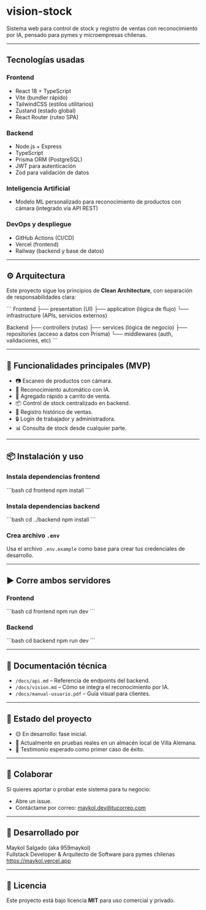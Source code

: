 # vision-stock

Sistema web para control de stock y registro de ventas con reconocimiento por IA, pensado para pymes y microempresas chilenas.

---

## Tecnologías usadas

### Frontend

- React 18 + TypeScript  
- Vite (bundler rápido)  
- TailwindCSS (estilos utilitarios)  
- Zustand (estado global)  
- React Router (ruteo SPA)

### Backend

- Node.js + Express  
- TypeScript  
- Prisma ORM (PostgreSQL)  
- JWT para autenticación  
- Zod para validación de datos

### Inteligencia Artificial

- Modelo ML personalizado para reconocimiento de productos con cámara (integrado vía API REST)

### DevOps y despliegue

- GitHub Actions (CI/CD)  
- Vercel (frontend)  
- Railway (backend y base de datos)  

---

## ⚙️ Arquitectura

Este proyecto sigue los principios de **Clean Architecture**, con separación de responsabilidades clara:

\```
Frontend
├── presentation (UI)
├── application (lógica de flujo)
└── infrastructure (APIs, servicios externos)

Backend
├── controllers (rutas)
├── services (lógica de negocio)
├── repositories (acceso a datos con Prisma)
└── middlewares (auth, validaciones, etc)
\```

---

## 📱 Funcionalidades principales (MVP)

- 📷 Escaneo de productos con cámara.  
- 🧠 Reconocimiento automático con IA.  
- 🛒 Agregado rápido a carrito de venta.  
- 📦 Control de stock centralizado en backend.  
- 📝 Registro histórico de ventas.  
- 🔒 Login de trabajador y administradora.  
- 📊 Consulta de stock desde cualquier parte.

---

## 📦 Instalación y uso

### Instala dependencias frontend

\```bash
cd frontend
npm install
\```

### Instala dependencias backend

\```bash
cd ../backend
npm install
\```

### Crea archivo `.env`

Usa el archivo `.env.example` como base para crear tus credenciales de desarrollo.

---

## ▶️ Corre ambos servidores

### Frontend

\```bash
cd frontend
npm run dev
\```

### Backend

\```bash
cd backend
npm run dev
\```

---

## 📄 Documentación técnica

- `/docs/api.md` – Referencia de endpoints del backend.  
- `/docs/vision.md` – Cómo se integra el reconocimiento por IA.  
- `/docs/manual-usuario.pdf` – Guía visual para clientes.

---

## 📢 Estado del proyecto

- 🟡 En desarrollo: fase inicial.  
- 🧪 Actualmente en pruebas reales en un almacén local de Villa Alemana.  
- 📌 Testimonio esperado como primer caso de éxito.

---

## 🤝 Colaborar

Si quieres aportar o probar este sistema para tu negocio:

- Abre un issue.  
- Contáctame por correo: maykol.dev@tucorreo.com

---

## 🧙 Desarrollado por

Maykol Salgado (aka 959maykol)  
Fullstack Developer & Arquitecto de Software para pymes chilenas  
https://maykol.vercel.app

---

## 🧾 Licencia

Este proyecto está bajo licencia **MIT** para uso comercial y privado.
